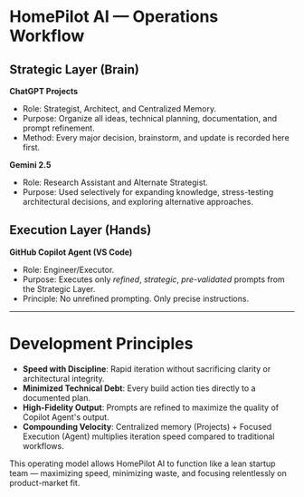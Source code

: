 # HomePilot AI — Operations Workflow

## Strategic Layer (Brain)

**ChatGPT Projects**

- Role: Strategist, Architect, and Centralized Memory.
- Purpose: Organize all ideas, technical planning, documentation, and prompt refinement.
- Method: Every major decision, brainstorm, and update is recorded here first.

**Gemini 2.5**

- Role: Research Assistant and Alternate Strategist.
- Purpose: Used selectively for expanding knowledge, stress-testing architectural decisions, and exploring alternative approaches.

## Execution Layer (Hands)

**GitHub Copilot Agent (VS Code)**

- Role: Engineer/Executor.
- Purpose: Executes only _refined_, _strategic_, _pre-validated_ prompts from the Strategic Layer.
- Principle: No unrefined prompting. Only precise instructions.

---

# Development Principles

- **Speed with Discipline**: Rapid iteration without sacrificing clarity or architectural integrity.
- **Minimized Technical Debt**: Every build action ties directly to a documented plan.
- **High-Fidelity Output**: Prompts are refined to maximize the quality of Copilot Agent's output.
- **Compounding Velocity**: Centralized memory (Projects) + Focused Execution (Agent) multiplies iteration speed compared to traditional workflows.

This operating model allows HomePilot AI to function like a lean startup team — maximizing speed, minimizing waste, and focusing relentlessly on product-market fit.

